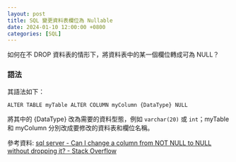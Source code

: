 ```yaml
---
layout: post
title: SQL 變更資料表欄位為 Nullable
date: 2024-01-10 12:00:00 +0800
categories: [SQL]
---
```


如何在不 DROP 資料表的情形下，將資料表中的某一個欄位轉成可為 NULL？

### 語法

其語法如下：

```
ALTER TABLE myTable ALTER COLUMN myColumn {DataType} NULL
```

將其中的 {DataType} 改為需要的資料型態，例如 `varchar(20)` 或 `int`；myTable 和 myColumn 分別改成要修改的資料表和欄位名稱。

參考資料: [sql server - Can I change a column from NOT NULL to NULL without dropping it? - Stack Overflow](https://stackoverflow.com/questions/7407650/can-i-change-a-column-from-not-null-to-null-without-dropping-it)